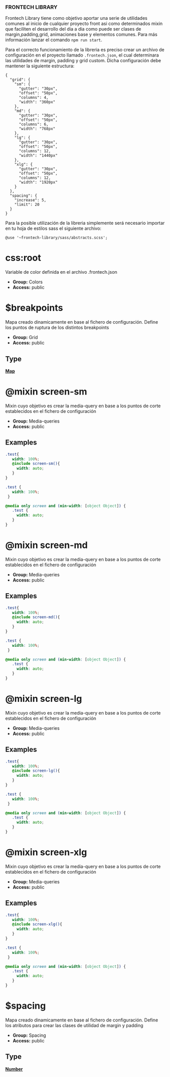 ### FRONTECH LIBRARY
Frontech Library tiene como objetivo aportar una serie de utilidades comunes al inicio de cualquier proyecto front asi como determinados mixin que faciliten el desarrollo del dia a dia como puede ser clases de margin,padding,grid, animaciones base y elementos comunes. Para más información lanzar el comando ```npm run start```.

Para el correcto funcionamiento de la libreria es preciso crear un archivo de configuración en el proyecto llamado ```.frontech.json```, el cual determinara las utilidades de margin, padding y grid custom. Dicha configuración debe mantener la siguiente estructura:
```
{
  "grid": {
    "sm": {
      "gutter": "30px",
      "offset": "50px",
      "columns": 4,
      "width": "360px"
    },
    "md": {
      "gutter": "30px",
      "offset": "50px",
      "columns": 6,
      "width": "768px"
    },
    "lg": {
      "gutter": "30px",
      "offset": "50px",
      "columns": 12,
      "width": "1440px"
    },
    "xlg": {
      "gutter": "30px",
      "offset": "50px",
      "columns": 12,
      "width": "1920px"
    }
  },
  "spacing": {
    "increase": 5,
    "limit": 20
  }
}
```

Para la posible utilización de la libreria simplemente será necesario importar en tu hoja de estilos sass el siguiente archivo:

```@use '~frontech-library/sass/abstracts.scss';```
 <a id="colors-css-:root"></a>

# css:root

 Variable de color definida en el archivo .frontech.json

+ **Group:** Colors
+ **Access:** public

<a id="grid-variable-breakpoints"></a>

# $breakpoints

Mapa creado dinamicamente en base al fichero de configuración. Define los puntos de ruptura de los distintos breakpoints

+ **Group:** Grid
+ **Access:** public

## Type

**[Map](https://sass-lang.com/documentation/values/maps)**

<a id="media-queries-mixin-screen-sm"></a>

# @mixin screen-sm

Mixin cuyo objetivo es crear la media-query en base a los puntos de corte establecidos en el fichero de configuración

+ **Group:** Media-queries
+ **Access:** public

## Examples

```scss
.test{
   width: 100%;
   @include screen-sm(){
     width: auto;
   }
}
```

```css
.test {
   width: 100%;
 }

@media only screen and (min-width: [object Object]) {
   .test {
     width: auto;
   }
}
```

<a id="media-queries-mixin-screen-md"></a>

# @mixin screen-md

Mixin cuyo objetivo es crear la media-query en base a los puntos de corte establecidos en el fichero de configuración

+ **Group:** Media-queries
+ **Access:** public

## Examples

```scss
.test{
   width: 100%;
   @include screen-md(){
     width: auto;
   }
}
```

```css
.test {
   width: 100%;
 }

@media only screen and (min-width: [object Object]) {
   .test {
     width: auto;
   }
}
```

<a id="media-queries-mixin-screen-lg"></a>

# @mixin screen-lg

Mixin cuyo objetivo es crear la media-query en base a los puntos de corte establecidos en el fichero de configuración

+ **Group:** Media-queries
+ **Access:** public

## Examples

```scss
.test{
   width: 100%;
   @include screen-lg(){
     width: auto;
   }
}
```

```css
.test {
   width: 100%;
 }

@media only screen and (min-width: [object Object]) {
   .test {
     width: auto;
   }
}
```

<a id="media-queries-mixin-screen-xlg"></a>

# @mixin screen-xlg

Mixin cuyo objetivo es crear la media-query en base a los puntos de corte establecidos en el fichero de configuración

+ **Group:** Media-queries
+ **Access:** public

## Examples

```scss
.test{
   width: 100%;
   @include screen-xlg(){
     width: auto;
   }
}
```

```css
.test {
   width: 100%;
 }

@media only screen and (min-width: [object Object]) {
   .test {
     width: auto;
   }
}
```

<a id="spacing-variable-spacing"></a>

# $spacing

Mapa creado dinamicamente en base al fichero de configuración. Define los atributos para crear las clases de utilidad de margin y padding

+ **Group:** Spacing
+ **Access:** public

## Type

**[Number](https://sass-lang.com/documentation/values/numbers)**
